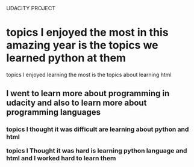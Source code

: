 
<html>
<head>
              UDACITY PROJECT
  
  <title>
  </title>
  <link rel="stylesheet"
 type="text/css"
  href="style.css">
  </head>
  <body>
    <h1>topics I enjoyed the most in this amazing year is the topics we learned python at them 
    </h1>
<P>topics I enjoyed learning the most is the topics about learning html
  <h2>I went to learn more about programming
 in udacity and also to learn more about programming languages
<h3>topics I thought it was difficult are  learning about python and html
  <p> topics I Thought it was hard is learning python language and html and I worked hard to learn them
  </body>
    </html>
  
  
  

